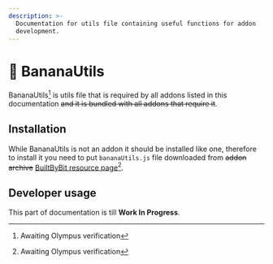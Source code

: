 ```yaml
---
description: >-
  Documentation for utils file containing useful functions for addon
  development.
---
```


# 🍌 BananaUtils

BananaUtils[^1] is utils file that is required by all addons listed in this documentation ~~and it is bundled with all addons that require it~~.

## Installation

While BananaUtils is not an addon it should be installed like one, therefore to install it you need to put `bananaUtils.js` file downloaded from ~~addon archive~~ [BuiltByBit resource page](#user-content-fn-2)[^2].

## Developer usage

This part of documentation is till **Work In Progress**.

[^1]: Awaiting Olympus verification

[^2]: Awaiting Olympus verification
